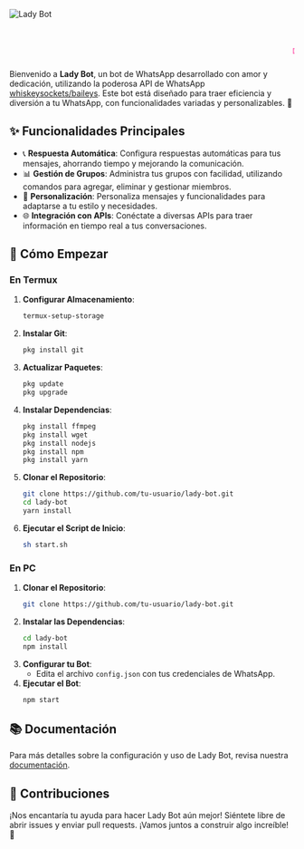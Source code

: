 ![Lady Bot](https://telegra.ph/file/6302cc713f96d3160d799.png)

<div align="center">
  <h1 style="color:#ff69b4; font-family:'Courier New', Courier, monospace;">
    <marquee>🐞 Lady Bot 🐞</marquee>
  </h1>
</div>

Bienvenido a **Lady Bot**, un bot de WhatsApp desarrollado con amor y dedicación, utilizando la poderosa API de WhatsApp [whiskeysockets/baileys](https://github.com/WhiskeySockets/Baileys). Este bot está diseñado para traer eficiencia y diversión a tu WhatsApp, con funcionalidades variadas y personalizables. 🌟

## ✨ Funcionalidades Principales

- 📞 **Respuesta Automática**: Configura respuestas automáticas para tus mensajes, ahorrando tiempo y mejorando la comunicación.
- 📊 **Gestión de Grupos**: Administra tus grupos con facilidad, utilizando comandos para agregar, eliminar y gestionar miembros.
- 🎨 **Personalización**: Personaliza mensajes y funcionalidades para adaptarse a tu estilo y necesidades.
- 🌐 **Integración con APIs**: Conéctate a diversas APIs para traer información en tiempo real a tus conversaciones.

## 🚀 Cómo Empezar

### En Termux

1. **Configurar Almacenamiento**:
    ```bash
    termux-setup-storage
    ```
2. **Instalar Git**:
    ```bash
    pkg install git
    ```
3. **Actualizar Paquetes**:
    ```bash
    pkg update
    pkg upgrade
    ```
4. **Instalar Dependencias**:
    ```bash
    pkg install ffmpeg
    pkg install wget
    pkg install nodejs
    pkg install npm
    pkg install yarn
    ```
5. **Clonar el Repositorio**:
    ```bash
    git clone https://github.com/tu-usuario/lady-bot.git
    cd lady-bot
    yarn install
    ```
6. **Ejecutar el Script de Inicio**:
    ```bash
    sh start.sh
    ```

### En PC

1. **Clonar el Repositorio**:
    ```bash
    git clone https://github.com/tu-usuario/lady-bot.git
    ```
2. **Instalar las Dependencias**:
    ```bash
    cd lady-bot
    npm install
    ```
3. **Configurar tu Bot**:
    - Edita el archivo `config.json` con tus credenciales de WhatsApp.
4. **Ejecutar el Bot**:
    ```bash
    npm start
    ```

## 📚 Documentación

Para más detalles sobre la configuración y uso de Lady Bot, revisa nuestra [documentación](https://ladybot.netlify.app/).

## 🐞 Contribuciones

¡Nos encantaría tu ayuda para hacer Lady Bot aún mejor! Siéntete libre de abrir issues y enviar pull requests. ¡Vamos juntos a construir algo increíble! 🌟
